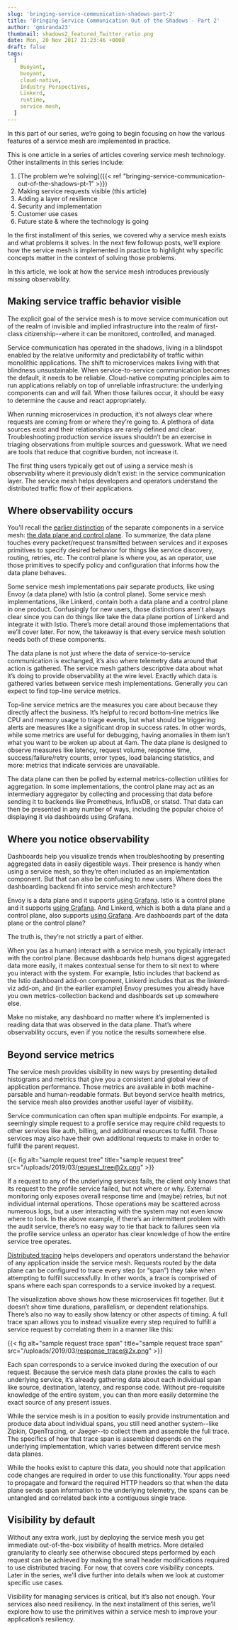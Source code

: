 ```yaml
---
slug: 'bringing-service-communication-shadows-part-2'
title: 'Bringing Service Communication Out of the Shadows - Part 2'
author: 'gmiranda23'
thumbnail: shadows2_featured_Twitter_ratio.png
date: Mon, 20 Nov 2017 21:23:46 +0000
draft: false
tags:
  [
    Buoyant,
    buoyant,
    cloud-native,
    Industry Perspectives,
    Linkerd,
    runtime,
    service mesh,
  ]
---
```


In this part of our series, we’re going to begin focusing on how the various
features of a service mesh are implemented in practice.

This is one article in a series of articles covering service mesh technology.
Other installments in this series include:

1. [The problem we’re solving]({{< ref
   "bringing-service-communication-out-of-the-shadows-pt-1" >}})
2. Making service requests visible (this article)
3. Adding a layer of resilience
4. Security and implementation
5. Customer use cases
6. Future state & where the technology is going

In the first installment of this series, we covered why a service mesh exists
and what problems it solves. In the next few followup posts, we’ll explore how
the service mesh is implemented in practice to highlight why specific concepts
matter in the context of solving those problems.

In this article, we look at how the service mesh introduces previously missing
observability.

## Making service traffic behavior visible

The explicit goal of the service mesh is to move service communication out of
the realm of invisible and implied infrastructure into the realm of first-class
citizenship--where it can be monitored, controlled, and managed.

Service communication has operated in the shadows, living in a blindspot enabled
by the relative uniformity and predictability of traffic within monolithic
applications. The shift to microservices makes living with that blindness
unsustainable. When service-to-service communication becomes the default, it
needs to be reliable. Cloud-native computing principles aim to run applications
reliably on top of unreliable infrastructure: the underlying components can and
will fail. When those failures occur, it should be easy to determine the cause
and react appropriately.

When running microservices in production, it’s not always clear where requests
are coming from or where they’re going to. A plethora of data sources exist and
their relationships are rarely defined and clear. Troubleshooting production
service issues shouldn’t be an exercise in triaging observations from multiple
sources and guesswork. What we need are tools that reduce that cognitive burden,
not increase it.

The first thing users typically get out of using a service mesh is observability
where it previously didn’t exist: in the service communication layer. The
service mesh helps developers and operators understand the distributed traffic
flow of their applications.

## Where observability occurs

You’ll recall the [earlier
distinction](https://buoyant.io/2017/10/26/bringing-service-communication-out-of-the-shadows-pt-1/)
of the separate components in a service mesh: [the data plane and control
plane](https://medium.com/@mattklein123/service-mesh-data-plane-vs-control-plane-2774e720f7fc).
To summarize, the data plane touches every packet/request transmitted between
services and it exposes primitives to specify desired behavior for things like
service discovery, routing, retries, etc. The control plane is where you, as an
operator, use those primitives to specify policy and configuration that informs
how the data plane behaves.

Some service mesh implementations pair separate products, like using Envoy (a
data plane) with Istio (a control plane). Some service mesh implementations,
like Linkerd, contain both a data plane and a control plane in one product.
Confusingly for new users, those distinctions aren’t always clear since you can
do things like take the data plane portion of Linkerd and integrate it with
Istio. There’s more detail around
those implementations that we’ll cover later. For now, the takeaway is that
every service mesh solution needs both of these components.

The data plane is not just where the data of service-to-service communication is
exchanged, it’s also where telemetry data around that action is gathered. The
service mesh gathers descriptive data about what it’s doing to provide
observability at the wire level. Exactly which data is gathered varies between
service mesh implementations. Generally you can expect to find top-line service
metrics.

Top-line service metrics are the measures you care about because they directly
affect the business. It’s helpful to record bottom-line metrics like CPU and
memory usage to triage events, but what should be triggering alerts are measures
like a significant drop in success rates. In other words, while some metrics are
useful for debugging, having anomalies in them isn’t what you want to be woken
up about at 4am. The data plane is designed to observe measures like latency,
request volume, response time, success/failure/retry counts, error types, load
balancing statistics, and more: metrics that indicate services are unavailable.

The data plane can then be polled by external metrics-collection utilities for
aggregation. In some implementations, the control plane may act as an
intermediary aggregator by collecting and processing that data before sending it
to backends like Prometheus, InfluxDB, or statsd. That data can then be
presented in any number of ways, including the popular choice of displaying it
via dashboards using Grafana.

## Where you notice observability

Dashboards help you visualize trends when troubleshooting by presenting
aggregated data in easily digestible ways. Their presence is handy when using a
service mesh, so they’re often included as an implementation component. But that
can also be confusing to new users. Where does the dashboarding backend fit into
service mesh architecture?

Envoy is a data plane and it supports [using
Grafana](https://medium.com/@mattklein123/lyfts-envoy-dashboards-5c91738816b1).
Istio is a control plane and it supports [using
Grafana](https://istio.io/docs/tasks/telemetry/using-istio-dashboard/). And
Linkerd, which is both a data plane and a control plane, also supports [using
Grafana](https://github.com/linkerd/linkerd-viz). Are dashboards part of the
data plane or the control plane?

The truth is, they’re not strictly a part of either.

When you (as a human) interact with a service mesh, you typically interact with
the control plane. Because dashboards help humans digest aggregated data more
easily, it makes contextual sense for them to sit next to where you interact
with the system. For example, Istio includes that backend as the Istio dashboard
add-on component, Linkerd includes that as the linkerd-viz add-on, and (in the
earlier example) Envoy presumes you already have you own metrics-collection
backend and dashboards set up somewhere else.

Make no mistake, any dashboard no matter where it’s implemented is reading data
that was observed in the data plane. That’s where observability occurs, even if
you notice the results somewhere else.

## Beyond service metrics

The service mesh provides visibility in new ways by presenting detailed
histograms and metrics that give you a consistent and global view of application
performance. Those metrics are available in both machine-parsable and
human-readable formats. But beyond service health metrics, the service mesh also
provides another useful layer of visibility.

Service communication can often span multiple endpoints. For example, a
seemingly simple request to a profile service may require child requests to
other services like auth, billing, and additional resources to fulfill. Those
services may also have their own additional requests to make in order to fulfill
the parent request.

{{< fig
  alt="sample request tree"
  title="sample request tree"
  src="/uploads/2019/03/request_tree@2x.png" >}}

If a request to any of the underlying services fails, the client only knows that
its request to the profile service failed, but not where or why. External
monitoring only exposes overall response time and (maybe) retries, but not
individual internal operations. Those operations may be scattered across
numerous logs, but a user interacting with the system may not even know where to
look. In the above example, if there’s an intermittent problem with the audit
service, there’s no easy way to tie that back to failures seen via the profile
service unless an operator has clear knowledge of how the entire service tree
operates.

[Distributed tracing](https://opentracing.io/docs/) helps developers and
operators understand the behavior of any application inside the service mesh.
Requests routed by the data plane can be configured to trace every step (or
“span”) they take when attempting to fulfill successfully. In other words, a
trace is comprised of spans where each span corresponds to a service invoked by
a request.

The visualization above shows how these microservices fit together. But it
doesn’t show time durations, parallelism, or dependent relationships. There’s
also no way to easily show latency or other aspects of timing. A full trace span
allows you to instead visualize every step required to fulfill a service request
by correlating them in a manner like this:

{{< fig
  alt="sample request trace span"
  title="sample request trace span"
  src="/uploads/2019/03/response_trace@2x.png" >}}

Each span corresponds to a service invoked during the execution of our request.
Because the service mesh data plane proxies the calls to each underlying
service, it’s already gathering data about each individual span like source,
destination, latency, and response code. Without pre-requisite knowledge of the
entire system, you can then more easily determine the exact source of any
present issues.

While the service mesh is in a position to easily provide instrumentation and
produce data about individual spans, you still need another system--like Zipkin,
OpenTracing, or Jaeger--to collect them and assemble the full trace. The
specifics of how that trace span is assembled depends on the underlying
implementation, which varies between different service mesh data planes.

While the hooks exist to capture this data, you should note that application
code changes are required in order to use this functionality. Your apps need to
propagate and forward the required HTTP headers so that when the data plane
sends span information to the underlying telemetry, the spans can be untangled
and correlated back into a contiguous single trace.

## Visibility by default

Without any extra work, just by deploying the service mesh you get immediate
out-of-the-box visibility of health metrics. More detailed granularity to
clearly see otherwise obscured steps performed by each request can be achieved
by making the small header modifications required to use distributed tracing.
For now, that covers core visibility concepts. Later in the series, we’ll dive
further into details when we look at customer specific use cases.

Visibility for managing services is critical, but it’s also not enough. Your
services also need resiliency. In the next installment of this series, we’ll
explore how to use the primitives within a service mesh to improve your
application’s resiliency.

